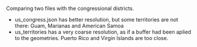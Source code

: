 Comparing two files with the congressional districts.

* us_congress.json has better resolution, but some territories are not there: Guam, Marianas and American Samoa
* us_territories has a very coarse resolution, as if a buffer had been aplied to the geometries. Puerto Rico and Virgin Islands are too close.